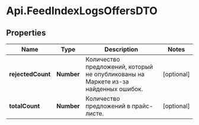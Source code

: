 # Api.FeedIndexLogsOffersDTO

## Properties

Name | Type | Description | Notes
------------ | ------------- | ------------- | -------------
**rejectedCount** | **Number** | Количество предложений, который не опубликованы на Маркете из-за найденных ошибок. | [optional] 
**totalCount** | **Number** | Количество предложений в прайс-листе. | [optional] 


